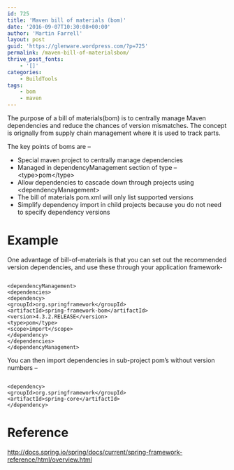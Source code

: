 ```yaml
---
id: 725
title: 'Maven bill of materials (bom)'
date: '2016-09-07T10:30:08+00:00'
author: 'Martin Farrell'
layout: post
guid: 'https://glenware.wordpress.com/?p=725'
permalink: /maven-bill-of-materialsbom/
thrive_post_fonts:
    - '[]'
categories:
    - BuildTools
tags:
    - bom
    - maven
---
```


The purpose of a bill of materials(bom) is to centrally manage Maven dependencies and reduce the chances of version mismatches. The concept is orignally from supply chain management where it is used to track parts.

The key points of boms are –

- Special maven project to centrally manage dependencies
- Managed in dependencyManagement section of type – &lt;type&gt;pom&lt;/type&gt;
- Allow dependencies to cascade down through projects using &lt;dependencyManagement&gt;
- The bill of materials pom.xml will only list supported versions
- Simplify dependency import in child projects because you do not need to specify dependency versions

# Example

One advantage of bill-of-materials is that you can set out the recommended version dependencies, and use these through your application framework-

```

<dependencyManagement>
<dependencies>
<dependency>
<groupId>org.springframework</groupId>
<artifactId>spring-framework-bom</artifactId>
<version>4.3.2.RELEASE</version>
<type>pom</type>
<scope>import</scope>
</dependency>
</dependencies>
</dependencyManagement>
```

You can then import dependencies in sub-project pom’s without version numbers –

```

<dependency>
<groupId>org.springframework</groupId>
<artifactId>spring-core</artifactId>
</dependency>
```

# Reference

<http://docs.spring.io/spring/docs/current/spring-framework-reference/html/overview.html>